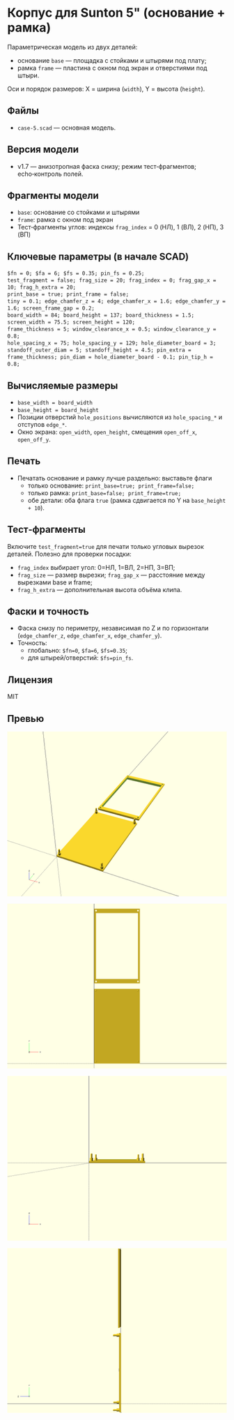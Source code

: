 # Корпус для Sunton 5" (основание + рамка)

Параметрическая модель из двух деталей:
- основание `base` — площадка с стойками и штырями под плату;
- рамка `frame` — пластина с окном под экран и отверстиями под штыри.

Оси и порядок размеров: X = ширина (`width`), Y = высота (`height`).

## Файлы
- `case-5.scad` — основная модель.

## Версия модели
- v1.7 — анизотропная фаска снизу; режим тест‑фрагментов; echo‑контроль полей.

## Фрагменты модели
- `base`: основание со стойками и штырями
- `frame`: рамка с окном под экран
- Тест‑фрагменты углов: индексы `frag_index` = 0 (НЛ), 1 (ВЛ), 2 (НП), 3 (ВП)

## Ключевые параметры (в начале SCAD)
```scad
$fn = 0; $fa = 6; $fs = 0.35; pin_fs = 0.25;
test_fragment = false; frag_size = 20; frag_index = 0; frag_gap_x = 10; frag_h_extra = 20;
print_base = true; print_frame = false;
tiny = 0.1; edge_chamfer_z = 4; edge_chamfer_x = 1.6; edge_chamfer_y = 1.6; screen_frame_gap = 0.2;
board_width = 84; board_height = 137; board_thickness = 1.5;
screen_width = 75.5; screen_height = 120;
frame_thickness = 5; window_clearance_x = 0.5; window_clearance_y = 0.8;
hole_spacing_x = 75; hole_spacing_y = 129; hole_diameter_board = 3;
standoff_outer_diam = 5; standoff_height = 4.5; pin_extra = frame_thickness; pin_diam = hole_diameter_board - 0.1; pin_tip_h = 0.8;
```

## Вычисляемые размеры
- `base_width = board_width`
- `base_height = board_height`
- Позиции отверстий `hole_positions` вычисляются из `hole_spacing_*` и отступов `edge_*`.
- Окно экрана: `open_width`, `open_height`, смещения `open_off_x`, `open_off_y`.

## Печать
- Печатать основание и рамку лучше раздельно: выставьте флаги
  - только основание: `print_base=true; print_frame=false;`
  - только рамка: `print_base=false; print_frame=true;`
  - обе детали: оба флага `true` (рамка сдвигается по Y на `base_height + 10`).

## Тест‑фрагменты
Включите `test_fragment=true` для печати только угловых вырезок деталей. Полезно для проверки посадки:
- `frag_index` выбирает угол: 0=НЛ, 1=ВЛ, 2=НП, 3=ВП;
- `frag_size` — размер вырезки; `frag_gap_x` — расстояние между вырезками base и frame;
- `frag_h_extra` — дополнительная высота объёма клипа.

## Фаски и точность
- Фаска снизу по периметру, независимая по Z и по горизонтали (`edge_chamfer_z`, `edge_chamfer_x`, `edge_chamfer_y`).
- Точность:
  - глобально: `$fn=0`, `$fa=6`, `$fs=0.35`;
  - для штырей/отверстий: `$fs=pin_fs`.

## Лицензия
MIT

## Превью

![iso](preview.iso.png)

![xy](preview.xy.png)

![xz](preview.xz.png)

![yz](preview.yz.png)
